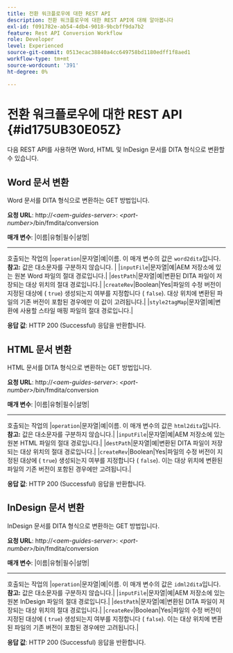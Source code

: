 ```yaml
---
title: 전환 워크플로우에 대한 REST API
description: 전환 워크플로우에 대한 REST API에 대해 알아봅니다
exl-id: f091782e-ab54-4db4-9018-9bcbff9da7b2
feature: Rest API Conversion Workflow
role: Developer
level: Experienced
source-git-commit: 0513ecac38840a4cc649758bd1180edff1f8aed1
workflow-type: tm+mt
source-wordcount: '391'
ht-degree: 0%

---
```


# 전환 워크플로우에 대한 REST API {#id175UB30E05Z}

다음 REST API를 사용하면 Word, HTML 및 InDesign 문서를 DITA 형식으로 변환할 수 있습니다.

## Word 문서 변환

Word 문서를 DITA 형식으로 변환하는 GET 방법입니다.

**요청 URL**:
http://*&lt;aem-guides-server\>*: *&lt;port-number\>*/bin/fmdita/conversion

**매개 변수**:
|이름|유형|필수|설명|
-------- -------------------
호출되는 작업의 |``operation``|문자열|예|이름. 이 매개 변수의 값은 ``word2dita``입니다. <br> **참고:** 값은 대소문자를 구분하지 않습니다. |
|`inputFile`|문자열|예|AEM 저장소에 있는 원본 Word 파일의 절대 경로입니다.|
|`destPath`|문자열|예|변환된 DITA 파일이 저장되는 대상 위치의 절대 경로입니다.|
|`createRev`|Boolean|Yes|파일의 수정 버전이 지정된 대상에 \( `true`\) 생성되는지 여부를 지정합니다 \( `false`\). 대상 위치에 변환된 파일의 기존 버전이 포함된 경우에만 이 값이 고려됩니다.|
|`style2tagMap`|문자열|예|변환에 사용할 스타일 매핑 파일의 절대 경로입니다.|

**응답 값**:
HTTP 200 \(Successful\) 응답을 반환합니다.

## HTML 문서 변환

HTML 문서를 DITA 형식으로 변환하는 GET 방법입니다.

**요청 URL**:
http://*&lt;aem-guides-server\>*: *&lt;port-number\>*/bin/fmdita/conversion

**매개 변수**:
|이름|유형|필수|설명|
-------- -------------------
호출되는 작업의 |`operation`|문자열|예|이름. 이 매개 변수의 값은 ``html2dita``입니다. <br> **참고:** 값은 대소문자를 구분하지 않습니다.|
|`inputFile`|문자열|예|AEM 저장소에 있는 원본 HTML 파일의 절대 경로입니다.|
|`destPath`|문자열|예|변환된 DITA 파일이 저장되는 대상 위치의 절대 경로입니다.|
|`createRev`|Boolean|Yes|파일의 수정 버전이 지정된 대상에 \( `true`\) 생성되는지 여부를 지정합니다 \( `false`\). 이는 대상 위치에 변환된 파일의 기존 버전이 포함된 경우에만 고려됩니다.|

**응답 값**:
HTTP 200 \(Successful\) 응답을 반환합니다.

## InDesign 문서 변환

InDesign 문서를 DITA 형식으로 변환하는 GET 방법입니다.

**요청 URL**:
http://*&lt;aem-guides-server\>*: *&lt;port-number\>*/bin/fmdita/conversion

**매개 변수**:
|이름|유형|필수|설명|
-------- -------------------
호출되는 작업의 |``operation``|문자열|예|이름. 이 매개 변수의 값은 ``idml2dita``입니다. <br> **참고:** 값은 대소문자를 구분하지 않습니다.|
|`inputFile`|문자열|예|AEM 저장소에 있는 원본 InDesign 파일의 절대 경로입니다.|
|`destPath`|문자열|예|변환된 DITA 파일이 저장되는 대상 위치의 절대 경로입니다.|
|`createRev`|Boolean|Yes|파일의 수정 버전이 지정된 대상에 \( `true`\) 생성되는지 여부를 지정합니다 \( `false`\). 이는 대상 위치에 변환된 파일의 기존 버전이 포함된 경우에만 고려됩니다.|

**응답 값**:
HTTP 200 \(Successful\) 응답을 반환합니다.
